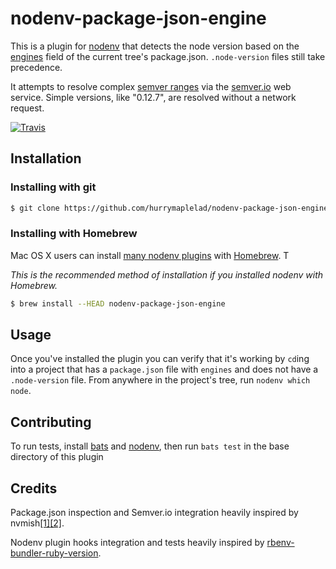 # nodenv-package-json-engine

This is a plugin for [nodenv](https://github.com/OiNutter/nodenv)
that detects the node version based on the [engines](https://docs.npmjs.com/files/package.json#engines) field of the current tree's package.json. `.node-version` files still take precedence.

It attempts to resolve complex [semver ranges](https://docs.npmjs.com/misc/semver#ranges) via the [semver.io](http://semver.io/) web service.  Simple versions, like "0.12.7", are resolved without a network request.

[![Travis](https://img.shields.io/travis/hurrymaplelad/nodenv-package-json-engine.svg?style=flat-square)](https://travis-ci.org/hurrymaplelad/nodenv-package-json-engine)

## Installation

### Installing with git

```sh
$ git clone https://github.com/hurrymaplelad/nodenv-package-json-engine.git $(nodenv root)/plugins/nodenv-package-json-engine
```

### Installing with Homebrew

Mac OS X users can install [many nodenv plugins](https://github.com/jawshooah/homebrew-nodenv) with [Homebrew](http://brew.sh). T

*This is the recommended method of installation if you installed nodenv with
Homebrew.*

```sh
$ brew install --HEAD nodenv-package-json-engine
```

## Usage

Once you've installed the plugin you can verify that it's working by `cd`ing into a project that has a `package.json` file with `engines` and does not have a `.node-version` file.  From anywhere in the project's tree, run `nodenv which node`.

## Contributing

To run tests, install [bats](https://github.com/sstephenson/bats) and [nodenv](https://github.com/OiNutter/nodenv), then run `bats test`  in the base directory of this plugin

## Credits

Package.json inspection and Semver.io integration heavily inspired by nvmish[[1]](https://github.com/goodeggs/homebrew-delivery-eng/blob/master/nvmish.sh)[[2]](https://gist.github.com/assaf/ee377a186371e2e269a7).

Nodenv plugin hooks integration and tests heavily inspired by [rbenv-bundler-ruby-version](https://github.com/aripollak/rbenv-bundler-ruby-version).
